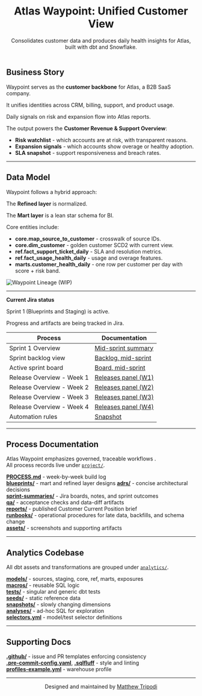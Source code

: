 ﻿<h1 align="center">Atlas Waypoint: Unified Customer View</h1>

<p align="center">
  Consolidates customer data and produces daily health insights for Atlas, built with dbt and Snowflake.
  <br/><br/>
</p>

## Business Story

Waypoint serves as the **customer backbone** for Atlas, a B2B SaaS company.

It unifies identities across CRM, billing, support, and product usage.

Daily signals on risk and expansion flow into Atlas reports.

The output powers the **Customer Revenue & Support Overview**:  
- **Risk watchlist** - which accounts are at risk, with transparent reasons.  
- **Expansion signals** - which accounts show overage or healthy adoption.  
- **SLA snapshot** - support responsiveness and breach rates.  

---

## Data Model

Waypoint follows a hybrid approach:  

The **Refined layer** is normalized.  

The **Mart layer** is a lean star schema for BI.  


Core entities include:  

- **core.map_source_to_customer** - crosswalk of source IDs.  
- **core.dim_customer** - golden customer SCD2 with current view.  
- **ref.fact_support_ticket_daily** - SLA and resolution metrics.  
- **ref.fact_usage_health_daily** - usage and overage features.  
- **marts.customer_health_daily** - one row per customer per day with score + risk band.  

![Waypoint Lineage](project/lineage/lineage_v1.png) (WIP)

---

**Current Jira status**

Sprint 1 (Blueprints and Staging) is active.  

Progress and artifacts are being tracked in Jira.  

| Process                   | Documentation                                                             |
|---------------------------|---------------------------------------------------------------------------|
| Sprint 1 Overview         | [Mid-sprint summary](project/sprint-summaries/sprint-01.md)               |
| Sprint backlog view       | [Backlog, mid-sprint](project/sprint-summaries/sprint-01_mid_backlog.jpg) |
| Active sprint board       | [Board, mid-sprint](project/sprint-summaries/sprint-01_mid_board.jpg)     |
| Release Overview - Week 1 | [Releases panel (W1)](project/assets/releases_panel_w1_2025-10-01_v5.jpg) |
| Release Overview - Week 2 | [Releases panel (W2)](project/assets/releases_panel_w2_2025-10-01_v3.jpg) |
| Release Overview - Week 3 | [Releases panel (W3)](project/assets/releases_panel_w3_2025-10-01_v4.jpg) |
| Release Overview - Week 4 | [Releases panel (W4)](project/assets/releases_panel_w4_2025-10-01_v3.jpg) |
| Automation rules          | [Snapshot](project/assets/automation_rules_2025-10-01.jpg)                |

---

## Process Documentation

Atlas Waypoint emphasizes governed, traceable workflows
.  
All process records live under [`project/`](project/).

[**PROCESS.md**](project/PROCESS.md) - week-by-week build log  
[**blueprints/**](project/blueprints/) - mart and refined layer designs
[**adrs/**](project/adrs/) - concise architectural decisions  
[**sprint-summaries/**](project/sprint-summaries/) - Jira boards, notes, and sprint outcomes  
[**qa/**](project/qa/) - acceptance checks and data-diff artifacts  
[**reports/**](project/reports/) - published Customer Current Position brief  
[**runbooks/**](project/runbooks/) - operational procedures for late data, backfills, and schema change  
[**assets/**](project/assets/) - screenshots and supporting artifacts  

---

## Analytics Codebase

All dbt assets and transformations are grouped under [`analytics/`](analytics/).

[**models/**](analytics/models/) - sources, staging, core, ref, marts, exposures  
[**macros/**](analytics/macros/) - reusable SQL logic  
[**tests/**](analytics/tests/) - singular and generic dbt tests  
[**seeds/**](analytics/seeds/) - static reference data  
[**snapshots/**](analytics/snapshots/) - slowly changing dimensions  
[**analyses/**](analytics/analyses/) - ad-hoc SQL for exploration  
[**selectors.yml**](analytics/selectors.yml) - model/test selector definitions  

---

## Supporting Docs

[**.github/**](.github/) - issue and PR templates enforcing consistency  
[**.pre-commit-config.yaml**](.pre-commit-config.yaml), [**.sqlfluff**](.sqlfluff) - style and linting  
[**profiles-example.yml**](profiles-example.yml) - warehouse profile

---

<p align="center">Designed and maintained by <a href="https://github.com/moveeleven-data">Matthew Tripodi</a></p>
